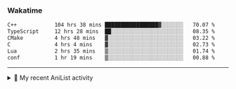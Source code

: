 ### Wakatime
<!--START_SECTION:waka-->

```txt
C++            104 hrs 38 mins █████████████████▓░░░░░░░   70.07 %
TypeScript     12 hrs 28 mins  ██░░░░░░░░░░░░░░░░░░░░░░░   08.35 %
CMake          4 hrs 48 mins   ▓░░░░░░░░░░░░░░░░░░░░░░░░   03.22 %
C              4 hrs 4 mins    ▓░░░░░░░░░░░░░░░░░░░░░░░░   02.73 %
Lua            2 hrs 35 mins   ▒░░░░░░░░░░░░░░░░░░░░░░░░   01.74 %
conf           1 hr 19 mins    ▒░░░░░░░░░░░░░░░░░░░░░░░░   00.88 %
```

<!--END_SECTION:waka-->

<!--
<h4>Leetcode</h4>

![Leetcode](https://leetcard.jacoblin.cool/f01zy?ext=heatmap)
-->

---

<details>
  <summary>🌸 My recent AniList activity</summary>

  <!-- ANILIST_ACTIVITY:start -->

-   📺 Watched episode 2 - 10 of [Vinland Saga Season 2](https://anilist.co/anime/136430) (15:45 24 June 2025)
-   📺 Completed [Vinland Saga](https://anilist.co/anime/101348) (15:12 23 June 2025)
-   📺 Watched episode 8 - 18 of [Vinland Saga](https://anilist.co/anime/101348) (21:39 22 June 2025)
-   📖 Plans to read [No Game, No Life](https://anilist.co/manga/78397) (10:57 20 June 2025)
-   📺 Completed [No Game, No Life](https://anilist.co/anime/19815) (10:12 20 June 2025)

  <!-- ANILIST_ACTIVITY:end -->
</details>
